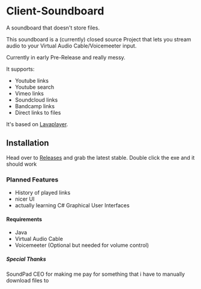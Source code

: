 # Client-Soundboard
A soundboard that doesn't store files.

This soundboard is a (currently) closed source Project that lets you
stream audio to your Virtual Audio Cable/Voicemeeter input.

Currently in early Pre-Release and really messy.

It supports:
* Youtube links
* Youtube search
* Vimeo links
* Soundcloud links
* Bandcamp links
*  Direct links to files

It's based on [Lavaplayer](https://github.com/sedmelluq/lavaplayer "Lavaplayer").

## Installation
Head over to [Releases](https://github.com/RinLovesYou/Stream-Soundboard/releases) and grab the latest stable.
Double click the exe and it should work

### Planned Features
* History of played links
* nicer UI
* actually learning C# Graphical User Interfaces

#### Requirements
* Java
* Virtual Audio Cable
* Voicemeeter (Optional but needed for volume control)

##### Special Thanks
SoundPad CEO for making me pay for something that i have to manually download files to


